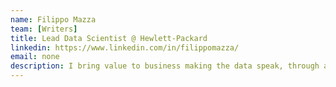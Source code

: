 ```yaml
---
name: Filippo Mazza
team: [Writers]
title: Lead Data Scientist @ Hewlett-Packard
linkedin: https://www.linkedin.com/in/filippomazza/
email: none
description: I bring value to business making the data speak, through analytics, data science and machine learning, from zero to production. Passionate about fast prototyping algorithms in the lab that are later brought to life in production with real customers. Happy to research - previously in academia, now for companies.  
---
```

